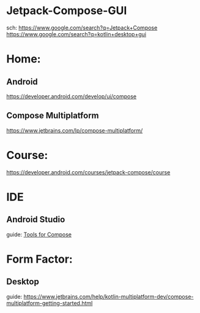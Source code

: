 # Jetpack-Compose-GUI
sch: https://www.google.com/search?q=Jetpack+Compose https://www.google.com/search?q=kotlin+desktop+gui

# Home:
## Android
https://developer.android.com/develop/ui/compose

## Compose Multiplatform
https://www.jetbrains.com/lp/compose-multiplatform/

# Course:
https://developer.android.com/courses/jetpack-compose/course

# IDE
## Android Studio
guide: [Tools for Compose](https://developer.android.com/develop/ui/compose/tooling)

# Form Factor:
## Desktop
guide: https://www.jetbrains.com/help/kotlin-multiplatform-dev/compose-multiplatform-getting-started.html
